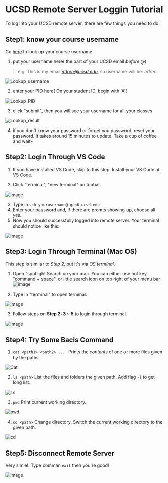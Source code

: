 # UCSD Remote Server Loggin Tutorial
To log into your UCSD remote server, there are few things you need to do.
## Step1: know your course username
Go [here](https://sdacs.ucsd.edu/~icc/index.php) to look up your course username
1. put your username here( the part of your UCSD email *before @*)
> e.g. This is my email *m1ren@ucsd.edu*, so username will be: *m1ren*

![Lookup_username](Lookup_username.png)

2. enter your PID here( On your student ID, begin with 'A')

![Lookup_PID](Lookup_PID.png)

3. click "submit", then you will see your username for all your classes

![Lookup_result](Lookup_result.png)

4. if you don't know your password or forget you password, reset your password.
It takes around 15 minutes to update. Take a cup of coffee and wait~

## Step2: Login Through VS Code
1. If you have installed VS Code, skip to this step. 
Install your VS Code at [VS Code](https://code.visualstudio.com/).

2. Click "terminal", "new terminal" on topbar.

![image](VSCode_terminal.png)

3. Type in `ssh yourusername@igen6.ucsd.edu`
4. Enter your password and, if there are promts showing up, choose all *yes*.
5. Now you should successfully logged into remote server. Your terminal should notice like this:

![image](Terminal_login.png)

## Step3: Login Through Terminal (Mac OS)
This step is similar to *Step 2*, but it's via *OS terminal*.

1. Open "spotlight Search on your mac.
You can either use hot key "command + space", or little search icon on top right of your menu bar ![image](Search_icon.png)

2. Type in "terminal" to open terminal.

![image](Search_terminal.png)

3. Follow steps on **Step 2: 3 ~ 5** to login through terminal.

![image](OSTerminal_login.png)

## Step4: Try Some Bacis Command
1. `cat <path1> <path2> ... ` Prints the *contents* of one or more files given by the paths.

![Cat](Cat.png)

2. `ls <path>` List the files and folders the given path. Add flag `-l` to get long list.

![Ls](Ls.png)

3. `pwd` Print current working directory.

![pwd](pwd.png)

4. `cd <path>` Change directory. Switch the current working directory to the given path.

![cd](cd.png)

## Step5: Disconnect Remote Server
Very simle!. Type comman `exit` then you're good!

![image](Loggout.png)
